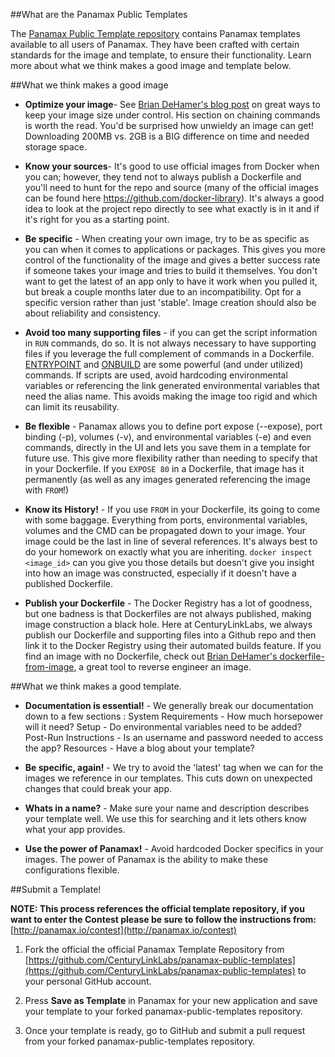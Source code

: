 ##What are the Panamax Public Templates

The [Panamax Public Template repository](https://github.com/CenturyLinkLabs/panamax-public-templates) contains Panamax templates available to all users of Panamax. They have been crafted with certain standards for the image and template, to ensure their functionality. Learn more about what we think makes a good image and template below.

##What we think makes a good image
* **Optimize your image**- See <a href="http://www.centurylinklabs.com/optimizing-docker-images/">Brian DeHamer's blog post</a> on great ways to keep your image size under control. His section on chaining commands is worth the read. You'd be surprised how unwieldy an image can get! Downloading 200MB vs. 2GB is a BIG difference on time and needed storage space.

* **Know your sources**- It's good to use official images from Docker when you can; however, they tend not to always publish a Dockerfile and you'll need to hunt for the repo and source (many of the official images can be found here <a href="https://github.com/docker-library">https://github.com/docker-library</a>). It's always a good idea to look at the project repo directly to see what exactly is in it and if it's right for you as a starting point.

* **Be specific** - When creating your own image, try to be as specific as you can when it comes to applications or packages. This gives you more control of the functionality of the image and gives a better success rate if someone takes your image and tries to build it themselves. You don't want to get the latest of an app only to have it work when you pulled it, but break a couple months later due to an incompatibility. Opt for a specific version rather than just 'stable'. Image creation should also be about reliability and consistency.

* **Avoid too many supporting files** - if you can get the script information in `RUN` commands, do so. It is not always necessary to have supporting files if you leverage the full complement of commands in a Dockerfile. [ENTRYPOINT](https://docs.docker.com/reference/builder/#entrypoint) and [ONBUILD](https://docs.docker.com/reference/builder/#onbuild) are some powerful (and under utilized) commands. If scripts are used, avoid hardcoding environmental variables or referencing the link generated environmental variables that need the alias name. This avoids making the image too rigid and which can limit its reusability.

* **Be flexible** - Panamax allows you to define port expose (--expose), port binding (-p), volumes (-v), and environmental variables (-e) and even commands, directly in the UI and lets you save them in a template for future use. This give more flexibility rather than needing to specify that in your Dockerfile. If you `EXPOSE 80` in a Dockerfile, that image has it permanently (as well as any images generated referencing the image with `FROM`!)

* **Know its History!** - If you use `FROM` in your Dockerfile, its going to come with some baggage. Everything from ports, environmental variables, volumes and the CMD can be propagated down to your image. Your image could be the last in line of several references. It's always best to do your homework on exactly what you are inheriting. `docker inspect <image_id>` can you give you those details but doesn't give you insight into how an image was constructed, especially if it doesn't have a published Dockerfile.

* **Publish your Dockerfile** - The Docker Registry has a lot of goodness, but one badness is that Dockerfiles are not always published, making image construction a black hole. Here at CenturyLinkLabs, we always publish our Dockerfile and supporting files into a Github repo and then link it to the Docker Registry using their automated builds feature. If you find an image with no Dockerfile, check out [Brian DeHamer's dockerfile-from-image](https://registry.hub.docker.com/u/centurylink/dockerfile-from-image/), a great tool to reverse engineer an image.</li>

##What we think makes a good template.

* **Documentation is essential!** - We generally break our documentation down to a few sections : System Requirements - How much horsepower will it need? Setup - Do environmental variables need to be added? Post-Run Instructions - Is an username and password needed to access the app? Resources - Have a blog about your template?

* **Be specific, again!** - We try to avoid the 'latest' tag when we can for the images we reference in our templates. This cuts down on unexpected changes that could break your app.

* **Whats in a name?** - Make sure your name and description describes your template well. We use this for searching and it lets others know what your app provides.

* **Use the power of Panamax!** - Avoid hardcoded Docker specifics in your images. The power of Panamax is the ability to make these configurations flexible.

##Submit a Template!

**NOTE: This process references the official template repository, if you want to enter the Contest please be sure to follow the instructions from:** [http://panamax.io/contest](http://panamax.io/contest)

1. Fork the official the official Panamax Template Repository from [https://github.com/CenturyLinkLabs/panamax-public-templates](https://github.com/CenturyLinkLabs/panamax-public-templates) to your personal GitHub account.

2. Press **Save as Template** in Panamax for your new application and save your template to your forked panamax-public-templates repository.

3. Once your template is ready, go to GitHub and submit a pull request from your forked panamax-public-templates repository.